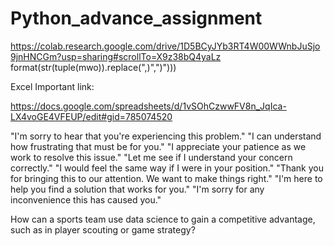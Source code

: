 # Python_advance_assignment

https://colab.research.google.com/drive/1D5BCyJYb3RT4W00WWnbJuSjo9jnHNCGm?usp=sharing#scrollTo=X9z38bQ4yaLz
format(str(tuple(mwo)).replace(",)",")")))

Excel Important link:

https://docs.google.com/spreadsheets/d/1vSOhCzwwFV8n_JqIca-LX4voGE4VFEUP/edit#gid=785074520



"I'm sorry to hear that you're experiencing this problem."
"I can understand how frustrating that must be for you."
"I appreciate your patience as we work to resolve this issue."
"Let me see if I understand your concern correctly."
"I would feel the same way if I were in your position."
"Thank you for bringing this to our attention. We want to make things right."
"I'm here to help you find a solution that works for you."
"I'm sorry for any inconvenience this has caused you."


How can a sports team use data science to gain a competitive advantage, such as in player scouting or game strategy?